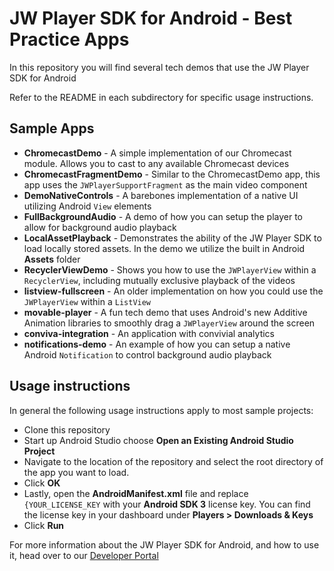 # JW Player SDK for Android - Best Practice Apps

In this repository you will find several tech demos that use the JW Player SDK for Android

Refer to the README in each subdirectory for specific usage instructions.

## Sample Apps

- **ChromecastDemo** - A simple implementation of our Chromecast module. Allows you to cast to any available Chromecast devices
- **ChromecastFragmentDemo** - Similar to the ChromecastDemo app, this app uses the `JWPlayerSupportFragment` as the main video component
- **DemoNativeControls** - A barebones implementation of a native UI utilizing Android `View` elements
- **FullBackgroundAudio**	- A demo of how you can setup the player to allow for background audio playback
- **LocalAssetPlayback** - Demonstrates the ability of the JW Player SDK to load locally stored assets. In the demo we utilize the built in Android **Assets** folder
- **RecyclerViewDemo**	- Shows you how to use the `JWPlayerView` within a `RecyclerView`, including mutually exclusive playback of the videos
- **listview-fullscreen** - An older implementation on how you could use the `JWPlayerView` within a `ListView`
- **movable-player** - A fun tech demo that uses Android's new Additive Animation libraries to smoothly drag a `JWPlayerView` around the screen
- **conviva-integration**	- An application with convivial analytics
- **notifications-demo** - An example of how you can setup a native Android `Notification` to control background audio playback


## Usage instructions

In general the following usage instructions apply to most sample projects:

- Clone this repository
- Start up Android Studio choose **Open an Existing Android Studio Project**
- Navigate to the location of the repository and select the root directory of the app you want to load.
- Click **OK**
- Lastly, open the **AndroidManifest.xml** file and replace `{YOUR_LICENSE_KEY` with your **Android SDK 3** license key. You can find the license key in your dashboard under **Players > Downloads & Keys**
- Click **Run**

For more information about the JW Player SDK for Android, and how to use it, head over to our [Developer Portal](https://developer.jwplayer.com/jwplayer/docs/android-getting-started)
